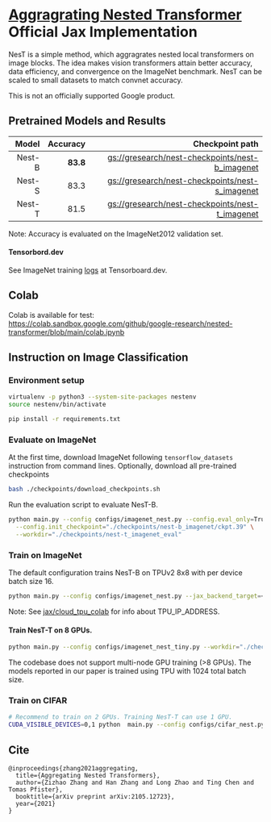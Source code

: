 # [Aggragrating Nested Transformer](https://arxiv.org/pdf/2105.12723.pdf) Official Jax Implementation

NesT is a simple method, which aggragrates nested local transformers on image blocks. The idea makes vision transformers attain better accuracy, data efficiency, and convergence on the ImageNet benchmark. NesT can be scaled to small datasets to match convnet accuracy.

This is not an officially supported Google product.



## Pretrained Models and Results


|   Model     |  Accuracy   |  Checkpoint path       |
|------------:|------------:|-----------------------:|
|   Nest-B    |  **83.8**   | [gs://gresearch/nest-checkpoints/nest-b_imagenet](https://console.cloud.google.com/storage/browser/gresearch/nest-checkpoints/nest-b_imagenet)
|   Nest-S    |    83.3     | [gs://gresearch/nest-checkpoints/nest-s_imagenet](https://console.cloud.google.com/storage/browser/gresearch/nest-checkpoints/nest-s_imagenet)
|   Nest-T    |    81.5     | [gs://gresearch/nest-checkpoints/nest-t_imagenet](https://console.cloud.google.com/storage/browser/gresearch/nest-checkpoints/nest-t_imagenet)

Note: Accuracy is evaluated on the ImageNet2012 validation set.

#### Tensorbord.dev

See ImageNet training [logs](https://tensorboard.dev/experiment/AU4DxhjnRBieaPsgCWGxng/#scalars) at Tensorboard.dev.


## Colab

Colab is available for test: https://colab.sandbox.google.com/github/google-research/nested-transformer/blob/main/colab.ipynb


## Instruction on Image Classification

### Environment setup

```bash
virtualenv -p python3 --system-site-packages nestenv
source nestenv/bin/activate

pip install -r requirements.txt
```

### Evaluate on ImageNet

At the first time, download ImageNet following `tensorflow_datasets` instruction
from command lines. Optionally, download all pre-trained checkpoints

```bash
bash ./checkpoints/download_checkpoints.sh
```

Run the evaluation script to evaluate NesT-B.

```bash
python main.py --config configs/imagenet_nest.py --config.eval_only=True \
  --config.init_checkpoint="./checkpoints/nest-b_imagenet/ckpt.39" \
  --workdir="./checkpoints/nest-t_imagenet_eval"
```

### Train on ImageNet
The default configuration trains NesT-B on TPUv2 8x8 with per device batch size 16.

```bash
python main.py --config configs/imagenet_nest.py --jax_backend_target=<TPU_IP_ADDRESS> --jax_xla_backend="tpu_driver" --workdir="./checkpoints/nest-b_imagenet"
```

Note: See [jax/cloud_tpu_colab](https://github.com/google/jax/blob/master/cloud_tpu_colabs/README.md) for info about TPU_IP_ADDRESS.



#### Train NesT-T on 8 GPUs.

```bash
python main.py --config configs/imagenet_nest_tiny.py --workdir="./checkpoints/nest-t_imagenet_8gpu"
```

The codebase does not support multi-node GPU training (>8 GPUs). The models reported in our
paper is trained using TPU with 1024 total batch size.


### Train on CIFAR

```bash
# Recommend to train on 2 GPUs. Training NesT-T can use 1 GPU.
CUDA_VISIBLE_DEVICES=0,1 python  main.py --config configs/cifar_nest.py --workdir="./checkpoints/nest_cifar"
```


## Cite

```
@inproceedings{zhang2021aggregating,
  title={Aggregating Nested Transformers},
  author={Zizhao Zhang and Han Zhang and Long Zhao and Ting Chen and Tomas Pfister},
  booktitle={arXiv preprint arXiv:2105.12723},
  year={2021}
}
```

